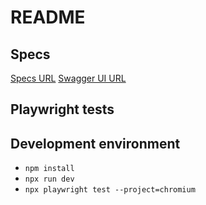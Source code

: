 # README

## Specs

[Specs URL]()
[Swagger UI URL](https://petstore.swagger.io/)

## Playwright tests

## Development environment

- `npm install`
- `npx run dev`
- `npx playwright test --project=chromium`
